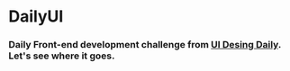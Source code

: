 # DailyUI

### Daily Front-end development challenge from [UI Desing Daily](https://uidesigndaily.com). Let's see where it goes.
